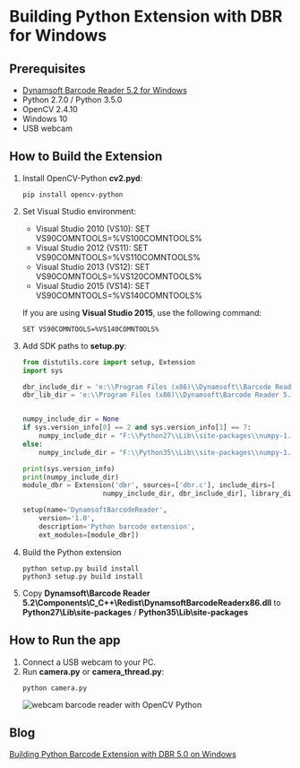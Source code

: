 # Building Python Extension with DBR for Windows

## Prerequisites
* [Dynamsoft Barcode Reader 5.2 for Windows][0]
* Python 2.7.0 / Python 3.5.0
* OpenCV 2.4.10
* Windows 10
* USB webcam

## How to Build the Extension
1. Install OpenCV-Python **cv2.pyd**:

    ```
    pip install opencv-python
    ```

2. Set Visual Studio environment:
    * Visual Studio 2010 (VS10): SET VS90COMNTOOLS=%VS100COMNTOOLS%
    * Visual Studio 2012 (VS11): SET VS90COMNTOOLS=%VS110COMNTOOLS%
    * Visual Studio 2013 (VS12): SET VS90COMNTOOLS=%VS120COMNTOOLS%
    * Visual Studio 2015 (VS14): SET VS90COMNTOOLS=%VS140COMNTOOLS%

    If you are using **Visual Studio 2015**, use the following command:

    ```
    SET VS90COMNTOOLS=%VS140COMNTOOLS%
    ```

3. Add SDK paths to **setup.py**:

    ```python
    from distutils.core import setup, Extension
    import sys

    dbr_include_dir = 'e:\\Program Files (x86)\\Dynamsoft\\Barcode Reader 5.2\\Components\\C_C++\\Include'
    dbr_lib_dir = 'e:\\Program Files (x86)\\Dynamsoft\Barcode Reader 5.2\\Components\\C_C++\\Lib'


    numpy_include_dir = None
    if sys.version_info[0] == 2 and sys.version_info[1] == 7:
        numpy_include_dir = "F:\\Python27\\Lib\\site-packages\\numpy-1.11.2-py2.7-win32.egg\\numpy\\core\\include\\numpy"
    else:
        numpy_include_dir = "F:\\Python35\\Lib\\site-packages\\numpy-1.11.2-py3.5-win32.egg\\numpy\\core\\include\\numpy"

    print(sys.version_info)
    print(numpy_include_dir)
    module_dbr = Extension('dbr', sources=['dbr.c'], include_dirs=[
                        numpy_include_dir, dbr_include_dir], library_dirs=[dbr_lib_dir], libraries=['DBRx86'])

    setup(name='DynamsoftBarcodeReader',
        version='1.0',
        description='Python barcode extension',
        ext_modules=[module_dbr])


    ```

4. Build the Python extension

    ```
    python setup.py build install
    python3 setup.py build install
    ```

4. Copy **Dynamsoft\Barcode Reader 5.2\Components\C_C++\Redist\DynamsoftBarcodeReaderx86.dll** to **Python27\Lib\site-packages** / **Python35\Lib\site-packages**

## How to Run the app
1. Connect a USB webcam to your PC.
2. Run **camera.py** or **camera_thread.py**:
    ```
    python camera.py
    ```
    ![webcam barcode reader with OpenCV Python](http://www.codepool.biz/wp-content/uploads/2017/04/python-barcode-reader.PNG)

## Blog
[Building Python Barcode Extension with DBR 5.0 on Windows][2]

[0]:http://www.dynamsoft.com/Downloads/Dynamic-Barcode-Reader-Download.aspx
[1]:http://stackoverflow.com/questions/2817869/error-unable-to-find-vcvarsall-bat
[2]:http://www.codepool.biz/python-barcode-extension-dbr-windows.html
